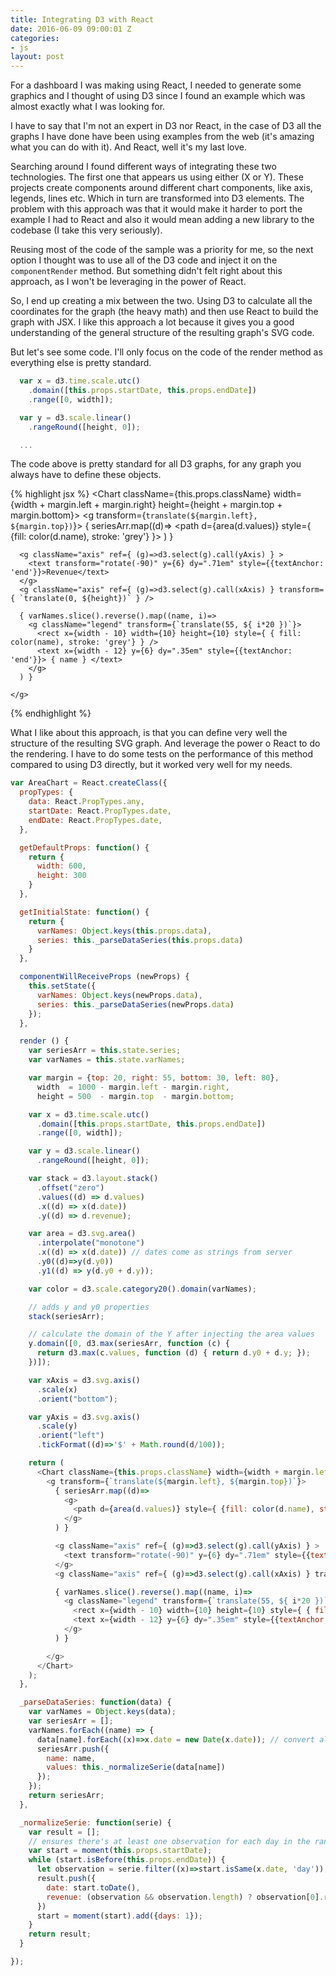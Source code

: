 ```yaml
---
title: Integrating D3 with React
date: 2016-06-09 09:00:01 Z
categories:
- js
layout: post
---
```


For a dashboard I was making using React, I needed to generate some graphics and I thought of using D3 since I found an example which was almost exactly what I was looking for.

I have to say that I'm not an expert in D3 nor React, in the case of D3 all the graphs I have done have been using examples from the web (it's amazing what you can do with it). And React, well it's my last love.

Searching around I found different ways of integrating these two technologies. The first one that appears us using either (X or Y). These projects create components around different chart components, like axis, legends, lines etc. Which in turn are transformed into D3 elements. The problem with this approach was that it would make it harder to port the example I had to React and also it would mean adding a new library to the codebase (I take this very seriously).

Reusing most of the code of the sample was a priority for me, so the next option I thought was to use all of the D3 code and inject it on the `componentRender` method. But something didn't felt right about this approach, as I won't be leveraging in the power of React.

So, I end up creating a mix between the two. Using D3 to calculate all the coordinates for the graph (the heavy math) and then use React to build the graph with JSX. I like this approach a lot because it gives you a good understanding of the general structure of the resulting graph's SVG code.

But let's see some code. I'll only focus on the code of the render method as everything else is pretty standard. 

```js
  var x = d3.time.scale.utc()
    .domain([this.props.startDate, this.props.endDate])
    .range([0, width]);

  var y = d3.scale.linear()
    .rangeRound([height, 0]);

  ...

```

The code above is pretty standard for all D3 graphs, for any graph you always have to define these objects.

{% highlight jsx %}
  <Chart className={this.props.className} width={width + margin.left + margin.right} height={height + margin.top + margin.bottom}>
    <g transform={`translate(${margin.left}, ${margin.top})`}>
      { seriesArr.map((d)=>
        <g>
          <path d={area(d.values)} style={ {fill: color(d.name), stroke: 'grey'} }></path>
        </g>
      ) }

      <g className="axis" ref={ (g)=>d3.select(g).call(yAxis) } >
        <text transform="rotate(-90)" y={6} dy=".71em" style={{textAnchor: 'end'}}>Revenue</text>
      </g>
      <g className="axis" ref={ (g)=>d3.select(g).call(xAxis) } transform={ `translate(0, ${height})` } />

      { varNames.slice().reverse().map((name, i)=>
        <g className="legend" transform={`translate(55, ${ i*20 })`}>
          <rect x={width - 10} width={10} height={10} style={ { fill: color(name), stroke: 'grey'} } />
          <text x={width - 12} y={6} dy=".35em" style={{textAnchor: 'end'}}> { name } </text>
        </g>
      ) }

    </g>
  </Chart>
{% endhighlight %}

What I like about this approach, is that you can define very well the structure of the resulting SVG graph. And leverage the power o React to do the rendering. I have to do some tests on the performance of this method compared to using D3 directly, but it worked very well for my needs.




```js
var AreaChart = React.createClass({
  propTypes: {
    data: React.PropTypes.any,
    startDate: React.PropTypes.date,
    endDate: React.PropTypes.date,
  },

  getDefaultProps: function() {
    return {
      width: 600,
      height: 300
    }
  },

  getInitialState: function() {
    return {
      varNames: Object.keys(this.props.data),
      series: this._parseDataSeries(this.props.data)
    }
  },

  componentWillReceiveProps (newProps) {
    this.setState({
      varNames: Object.keys(newProps.data),
      series: this._parseDataSeries(newProps.data)
    });
  },

  render () {
    var seriesArr = this.state.series;
    var varNames = this.state.varNames;

    var margin = {top: 20, right: 55, bottom: 30, left: 80},
      width  = 1000 - margin.left - margin.right,
      height = 500  - margin.top  - margin.bottom;

    var x = d3.time.scale.utc()
      .domain([this.props.startDate, this.props.endDate])
      .range([0, width]);

    var y = d3.scale.linear()
      .rangeRound([height, 0]);

    var stack = d3.layout.stack()
      .offset("zero")
      .values((d) => d.values)
      .x((d) => x(d.date))
      .y((d) => d.revenue);

    var area = d3.svg.area()
      .interpolate("monotone")
      .x((d) => x(d.date)) // dates come as strings from server
      .y0((d)=>y(d.y0))
      .y1((d) => y(d.y0 + d.y));

    var color = d3.scale.category20().domain(varNames);

    // adds y and y0 properties
    stack(seriesArr);

    // calculate the domain of the Y after injecting the area values
    y.domain([0, d3.max(seriesArr, function (c) {
      return d3.max(c.values, function (d) { return d.y0 + d.y; });
    })]);

    var xAxis = d3.svg.axis()
      .scale(x)
      .orient("bottom");

    var yAxis = d3.svg.axis()
      .scale(y)
      .orient("left")
      .tickFormat((d)=>'$' + Math.round(d/100));

    return (
      <Chart className={this.props.className} width={width + margin.left + margin.right} height={height + margin.top + margin.bottom}>
        <g transform={`translate(${margin.left}, ${margin.top})`}>
          { seriesArr.map((d)=>
            <g>
              <path d={area(d.values)} style={ {fill: color(d.name), stroke: 'grey'} }></path>
            </g>
          ) }

          <g className="axis" ref={ (g)=>d3.select(g).call(yAxis) } >
            <text transform="rotate(-90)" y={6} dy=".71em" style={{textAnchor: 'end'}}>Revenue</text>
          </g>
          <g className="axis" ref={ (g)=>d3.select(g).call(xAxis) } transform={ `translate(0, ${height})` } />

          { varNames.slice().reverse().map((name, i)=>
            <g className="legend" transform={`translate(55, ${ i*20 })`}>
              <rect x={width - 10} width={10} height={10} style={ { fill: color(name), stroke: 'grey'} } />
              <text x={width - 12} y={6} dy=".35em" style={{textAnchor: 'end'}}> { name } </text>
            </g>
          ) }

        </g>
      </Chart>
    );
  },

  _parseDataSeries: function(data) {
    var varNames = Object.keys(data);
    var seriesArr = [];
    varNames.forEach((name) => {
      data[name].forEach((x)=>x.date = new Date(x.date)); // convert all date objects to dates
      seriesArr.push({
        name: name,
        values: this._normalizeSerie(data[name])
      });
    });
    return seriesArr;
  },

  _normalizeSerie: function(serie) {
    var result = [];
    // ensures there's at least one observation for each day in the range
    var start = moment(this.props.startDate);
    while (start.isBefore(this.props.endDate)) {
      let observation = serie.filter((x)=>start.isSame(x.date, 'day'));
      result.push({
        date: start.toDate(),
        revenue: (observation && observation.length) ? observation[0].revenue : 0,
      })
      start = moment(start).add({days: 1});
    }
    return result;
  }

});
```